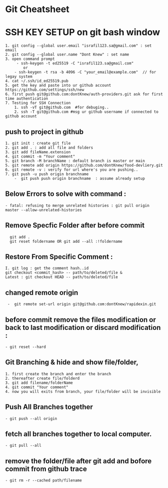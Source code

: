 # Git Cheatsheet

# SSH KEY SETUP on git bash window
	1. git config --global user.email "israfil123.sa@gmail.com" : set email
	2. git config --global user.name "Dont Knew" : set name
	3. open command prompt
		 - ssh-keygen -t ed25519 -C "israfil123.sa@gmail.com"
			or 
		- ssh-keygen -t rsa -b 4096 -C "your_email@example.com"  // for legay system
	4. cat ~/.ssh/id_ed25519.pub 
	5. get the key and paste into ur github account https://github.com/settings/ssh/new
	6. first push git@github.com:dontKnew/auth-providers.git ask for first time authentication
	7. Testing for SSH Connection
		1. ssh -vT git@github.com  #for debuging..
		2. ssh -T git@github.com #msg ur github username if connected to github account


## push to project in github
	1. git init : create git file 
	2. git add . : add all file and folders
	3. git add fileName.extension
	4. git commit -m "Your comment"
	5. git branch -M branchName : default branch is master or main 
	5. git remote add origin https://github.com/dontKnew/food-devliery.git
	6. git remote -v : verify for url where's you are pushing..
	7. git push -u push origin branchname 
		-  git push push origin branchname  : assume already setup

## Below Errors to solve with command : 	
	- fatal: refusing to merge unrelated histories : git pull origin master --allow-unrelated-histories

## Remove Specfic Folder after before commit	   
	  git add .
	  git reset foldername OR git add --all :!foldername

## Restore From Specific Comment : 
	I. git log : get the comment hash..id
	git checkout <commit_hash> -- path/to/deleted/file & 
	Latest : git checkout HEAD -- path/to/deleted/file	

## changed remote origin 
	 -  git remote set-url origin git@github.com:dontKnew/rapidexin.git

## before commit remove the files modification or back to last modification or discard modification : 
	- git reset --hard

## Git Branching & hide and show file/folder, 
	1. first create the branch and enter the branch 
	2. thereafter create file/folderd
	3. git add filename/folderName
	4. git commit "Your comment"
	4. now you will exits from branch, your file/folder will be invisible
	
##  Push All Branches together
	- git push --all origin

## fetch all branches together to local computer.
	- git pull --all

## remove the folder/file after git add and bofore commit from github trace  
	- git rm -r --cached path/filename 
 